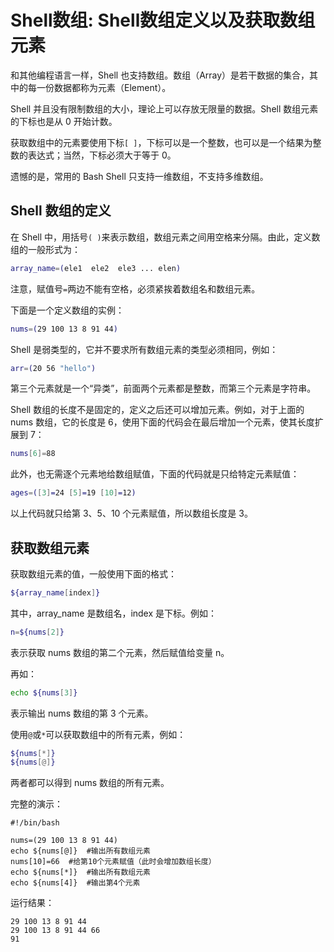 # Shell数组: Shell数组定义以及获取数组元素

和其他编程语言一样，Shell 也支持数组。数组（Array）是若干数据的集合，其中的每一份数据都称为元素（Element）。

Shell 并且没有限制数组的大小，理论上可以存放无限量的数据。Shell 数组元素的下标也是从 0 开始计数。

获取数组中的元素要使用下标`[ ]`，下标可以是一个整数，也可以是一个结果为整数的表达式；当然，下标必须大于等于 0。

遗憾的是，常用的 Bash Shell 只支持一维数组，不支持多维数组。

## Shell 数组的定义

在 Shell 中，用括号`( )`来表示数组，数组元素之间用空格来分隔。由此，定义数组的一般形式为：

```bash
array_name=(ele1  ele2  ele3 ... elen)
```

注意，赋值号`=`两边不能有空格，必须紧挨着数组名和数组元素。

下面是一个定义数组的实例：

```bash
nums=(29 100 13 8 91 44)
```


Shell 是弱类型的，它并不要求所有数组元素的类型必须相同，例如：

```bash
arr=(20 56 "hello")
```

第三个元素就是一个“异类”，前面两个元素都是整数，而第三个元素是字符串。

Shell 数组的长度不是固定的，定义之后还可以增加元素。例如，对于上面的 nums 数组，它的长度是 6，使用下面的代码会在最后增加一个元素，使其长度扩展到 7：

```bash
nums[6]=88
```


此外，也无需逐个元素地给数组赋值，下面的代码就是只给特定元素赋值：

```bash
ages=([3]=24 [5]=19 [10]=12)
```

以上代码就只给第 3、5、10 个元素赋值，所以数组长度是 3。

## 获取数组元素

获取数组元素的值，一般使用下面的格式：

```bash
${array_name[index]}
```

其中，array_name 是数组名，index 是下标。例如：

```bash
n=${nums[2]}
```

表示获取 nums 数组的第二个元素，然后赋值给变量 n。



再如：

```bash
echo ${nums[3]}
```

表示输出 nums 数组的第 3 个元素。



使用`@`或`*`可以获取数组中的所有元素，例如：

```bash
${nums[*]}
${nums[@]}
```

两者都可以得到 nums 数组的所有元素。



完整的演示：

```shell
#!/bin/bash

nums=(29 100 13 8 91 44)
echo ${nums[@]}  #输出所有数组元素
nums[10]=66  #给第10个元素赋值（此时会增加数组长度）
echo ${nums[*]}  #输出所有数组元素
echo ${nums[4]}  #输出第4个元素
```

运行结果：

```
29 100 13 8 91 44
29 100 13 8 91 44 66
91
```